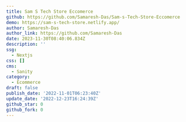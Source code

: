 ```yaml
---
title: Sam S Tech Store Eccomerce
github: https://github.com/Samaresh-Das/Sam-s-Tech-Store-Eccomerce
demo: https://sam-s-tech-store.netlify.app/
author: Samaresh-Das
author_link: https://github.com/Samaresh-Das
date: 2023-11-30T08:40:06.834Z
description: ''
ssg:
  - Nextjs
css: []
cms:
  - Sanity
category:
  - Ecommerce
draft: false
publish_date: '2022-11-01T06:23:40Z'
update_date: '2022-12-23T16:24:39Z'
github_star: 0
github_fork: 0
---
```

